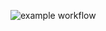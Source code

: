![example workflow](https://github.com/rgusseinov/hexlet-my-first-workflow/actions/workflows/github-actions-demo.yml/badge.svg)
